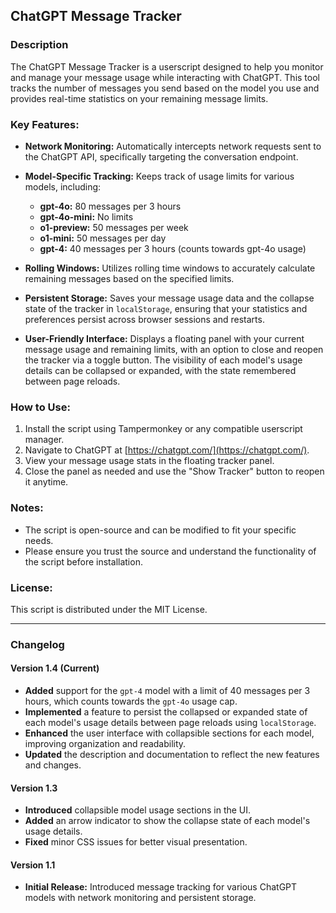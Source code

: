 ## ChatGPT Message Tracker

### Description

The ChatGPT Message Tracker is a userscript designed to help you monitor and manage your message usage while interacting with ChatGPT. This tool tracks the number of messages you send based on the model you use and provides real-time statistics on your remaining message limits.

### Key Features:

- **Network Monitoring:** Automatically intercepts network requests sent to the ChatGPT API, specifically targeting the conversation endpoint.
  
- **Model-Specific Tracking:** Keeps track of usage limits for various models, including:
  - **gpt-4o:** 80 messages per 3 hours
  - **gpt-4o-mini:** No limits
  - **o1-preview:** 50 messages per week
  - **o1-mini:** 50 messages per day
  - **gpt-4:** 40 messages per 3 hours (counts towards gpt-4o usage)
  
- **Rolling Windows:** Utilizes rolling time windows to accurately calculate remaining messages based on the specified limits.

- **Persistent Storage:** Saves your message usage data and the collapse state of the tracker in `localStorage`, ensuring that your statistics and preferences persist across browser sessions and restarts.

- **User-Friendly Interface:** Displays a floating panel with your current message usage and remaining limits, with an option to close and reopen the tracker via a toggle button. The visibility of each model's usage details can be collapsed or expanded, with the state remembered between page reloads.

### How to Use:

1. Install the script using Tampermonkey or any compatible userscript manager.
2. Navigate to ChatGPT at [https://chatgpt.com/](https://chatgpt.com/).
3. View your message usage stats in the floating tracker panel.
4. Close the panel as needed and use the "Show Tracker" button to reopen it anytime.

### Notes:

- The script is open-source and can be modified to fit your specific needs.
- Please ensure you trust the source and understand the functionality of the script before installation.

### License:

This script is distributed under the MIT License.

---

### Changelog

#### Version 1.4 (Current)
- **Added** support for the `gpt-4` model with a limit of 40 messages per 3 hours, which counts towards the `gpt-4o` usage cap.
- **Implemented** a feature to persist the collapsed or expanded state of each model's usage details between page reloads using `localStorage`.
- **Enhanced** the user interface with collapsible sections for each model, improving organization and readability.
- **Updated** the description and documentation to reflect the new features and changes.

#### Version 1.3
- **Introduced** collapsible model usage sections in the UI.
- **Added** an arrow indicator to show the collapse state of each model's usage details.
- **Fixed** minor CSS issues for better visual presentation.

#### Version 1.1
- **Initial Release:** Introduced message tracking for various ChatGPT models with network monitoring and persistent storage.